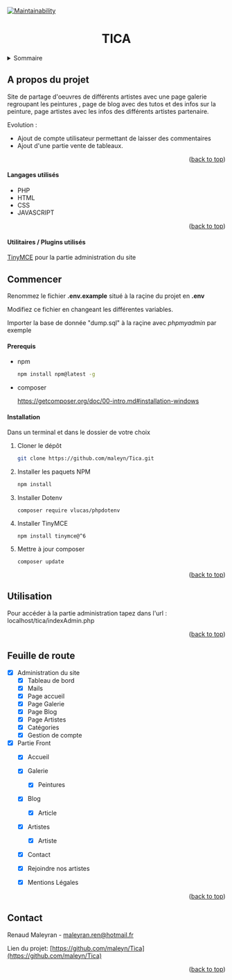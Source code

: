 <div id="top"></div>


[![Maintainability](https://api.codeclimate.com/v1/badges/5801c40dbc2f93e6b1b8/maintainability)](https://codeclimate.com/github/maleyn/Tica/maintainability)



<h1 align="center">TICA</h1>


<details>
  <summary>Sommaire</summary>
  <ol>
    <li>
      <a href="#A propos du projet">A propos du projet</a>
      <ul>
        <li><a href="#Langages utilisés">langages utilisés</a></li>
      </ul>
    </li>
    <li>
      <a href="#commencer">Commencer</a>
      <ul>
        <li><a href="#prerequis">Prérequis</a></li>
        <li><a href="#installation">Installation</a></li>
      </ul>
    </li>
    <li><a href="#usage">Utilisation</a></li>
    <li><a href="#roadmap">Feuille de route</a></li>
    <li><a href="#contact">Contact</a></li>
  </ol>
</details>





## A propos du projet



Site de partage d'oeuvres de différents artistes avec une page galerie regroupant les peintures , page de blog avec des tutos et des infos sur la peinture, page artistes avec les infos des différents artistes partenaire.

Evolution :

- Ajout de compte utilisateur permettant de laisser des commentaires
- Ajout d'une partie vente de tableaux.

<p align="right">(<a href="#top">back to top</a>)</p>



#### Langages utilisés

* PHP
* HTML
* CSS
* JAVASCRIPT

<p align="right">(<a href="#top">back to top</a>)</p>

#### Utilitaires / Plugins utilisés

[TinyMCE](https://www.tiny.cloud/) pour la partie administration du site

## Commencer

Renommez le fichier **.env.example** situé à la raçine du projet en **.env**   

Modifiez ce fichier en changeant les différentes variables.

Importer la base de donnée "dump.sql" à la raçine avec *phpmyadmin* par exemple



#### Prerequis

* npm
  
  ```sh
  npm install npm@latest -g
  ```

- composer

  https://getcomposer.org/doc/00-intro.md#installation-windows

  

#### Installation

Dans un terminal et dans le dossier de votre choix

1. Cloner le dépôt
   ```sh
   git clone https://github.com/maleyn/Tica.git
   ```

2. Installer les paquets NPM
   ```sh
   npm install
   ```

3. Installer Dotenv

   ```shell
   composer require vlucas/phpdotenv
   ```

4. Installer TinyMCE

   ```shell
   npm install tinymce@^6
   ```

   

5. Mettre à jour composer

   ```shell
   composer update
   ```


<p align="right">(<a href="#top">back to top</a>)</p>



## Utilisation

Pour accéder à la partie administration tapez dans l'url : localhost/tica/indexAdmin.php

<p align="right">(<a href="#top">back to top</a>)</p>



## Feuille de route

- [x] Administration du site
    - [x] Tableau de bord
    - [x] Mails
    - [x] Page accueil
    - [x] Page Galerie
    - [x] Page Blog
    - [x] Page Artistes
    - [x] Catégories
    - [x] Gestion de compte
    
- [x] Partie Front
    - [x] Accueil
    
    - [x] Galerie
        - [x] Peintures
    
    - [x] Blog
      
      - [x] Article
      
    - [x] Artistes
    
        - [x] Artiste
    
    - [x] Contact
    
    - [x] Rejoindre nos artistes
    
    - [x] Mentions Légales
    
        


<p align="right">(<a href="#top">back to top</a>)</p>


## Contact

Renaud Maleyran - maleyran.ren@hotmail.fr

Lien du projet: [https://github.com/maleyn/Tica](https://github.com/maleyn/Tica)

<p align="right">(<a href="#top">back to top</a>)</p>



